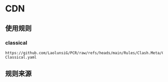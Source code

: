 # CDN

## 使用规则

### classical
```
https://github.com/LaolunsiG/PCR/raw/refs/heads/main/Rules/Clash.Meta/CDN/CDN-Classical.yaml
```

## 规则来源